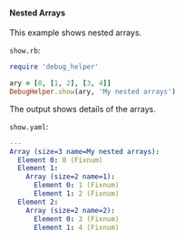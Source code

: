 #### Nested Arrays

This example shows nested arrays.

```show.rb```:
```ruby
require 'debug_helper'

ary = [0, [1, 2], [3, 4]]
DebugHelper.show(ary, 'My nested arrays')
```

The output shows details of the arrays.

```show.yaml```:
```yaml
---
Array (size=3 name=My nested arrays):
  Element 0: 0 (Fixnum)
  Element 1:
    Array (size=2 name=1):
      Element 0: 1 (Fixnum)
      Element 1: 2 (Fixnum)
  Element 2:
    Array (size=2 name=2):
      Element 0: 3 (Fixnum)
      Element 1: 4 (Fixnum)
```
